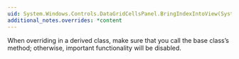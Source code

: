 ```yaml
---
uid: System.Windows.Controls.DataGridCellsPanel.BringIndexIntoView(System.Int32)
additional_notes.overrides: *content
---
```


<p>When overriding <xref href="System.Windows.Controls.DataGridCellsPanel.BringIndexIntoView(System.Int32)"></xref> in a derived class, make sure that you call the base class’s <xref href="System.Windows.Controls.DataGridCellsPanel.BringIndexIntoView(System.Int32)"></xref> method; otherwise, important functionality will be disabled.</p>


